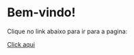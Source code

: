 # Bem-vindo!

Clique no link abaixo para ir para a pagina:

[Click aqui](https://jhonnyrafael01.github.io/move-button/front)
